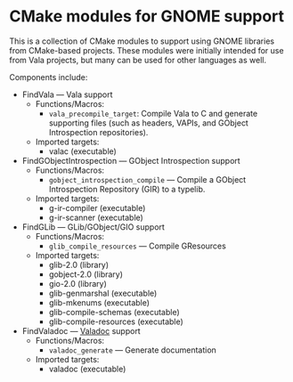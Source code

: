 # CMake modules for GNOME support

This is a collection of CMake modules to support using GNOME libraries
from CMake-based projects.  These modules were initially intended for
use from Vala projects, but many can be used for other languages as
well.

Components include:

 * FindVala — Vala support
   * Functions/Macros:
     * `vala_precompile_target`: Compile Vala to C and generate
       supporting files (such as headers, VAPIs, and GObject
       Introspection repositories).
   * Imported targets:
     * valac (executable)
 * FindGObjectIntrospection — GObject Introspection support
   * Functions/Macros:
     * `gobject_introspection_compile` — Compile a GObject
       Introspection Repository (GIR) to a typelib.
   * Imported targets:
     * g-ir-compiler (executable)
     * g-ir-scanner (executable)
 * FindGLib — GLib/GObject/GIO support
   * Functions/Macros:
     * `glib_compile_resources` — Compile GResources
   * Imported targets:
     * glib-2.0 (library)
     * gobject-2.0 (library)
	 * gio-2.0 (library)
     * glib-genmarshal (executable)
     * glib-mkenums (executable)
	 * glib-compile-schemas (executable)
	 * glib-compile-resources (executable)
 * FindValadoc — [Valadoc](https://wiki.gnome.org/Projects/Valadoc) support
   * Functions/Macros:
     * `valadoc_generate` — Generate documentation
   * Imported targets:
     * valadoc (executable)
